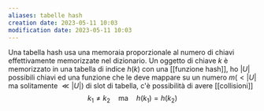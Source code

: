 ```yaml
---
aliases: tabelle hash
creation date: 2023-05-11 10:03
modification date: 2023-05-11 10:03
---
```




Una tabella hash usa una memoraia proporzionale al numero di chiavi effettivamente memorizzate nel dizionario. Un oggetto di chiave $k$ è memorizzato in una tabella di indice $h(k)$ con una [[funzione hash]], ho $|U|$ possibili chiavi ed una funzione che le deve mappare su un numero $m (< |U|$ ma solitamente $\ll |U|$) di slot di tabella, c'è possibilità di avere [[collisioni]]
$$ k_{1} \neq k_{2}\quad\text{ma}\quad h(k_{1}) = h(k_{2})$$


